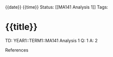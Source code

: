 {{date}} {{time}}
Status: [[MA141 Analysis 1]]
Tags:
# {{title}}

TD: YEAR1::TERM1::MA141 Analysis 1
Q: 1
A: 2
<!--ID: 1736171266412-->



References